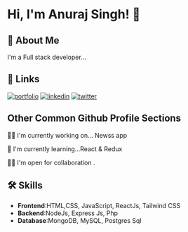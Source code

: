 
# Hi, I'm Anuraj Singh! 👋


## 🚀 About Me
I'm a Full stack developer...


## 🔗 Links
[![portfolio](https://img.shields.io/badge/my_portfolio-000?style=for-the-badge&logo=ko-fi&logoColor=white)](https://portfolio-dusky-three-59.vercel.app/)
[![linkedin](https://img.shields.io/badge/linkedin-0A66C2?style=for-the-badge&logo=linkedin&logoColor=white)](https://www.linkedin.com/in/anuraj-singh416)
[![twitter](https://img.shields.io/badge/twitter-1DA1F2?style=for-the-badge&logo=twitter&logoColor=white)](https://twitter.com/Anuraj_Singh416)


## Other Common Github Profile Sections
👩‍💻 I'm currently working on... Newss app

🧠 I'm currently learning...React & Redux

👯‍♀️ I'm open for collaboration .




## 🛠 Skills
- **Frontend**:HTML,CSS, JavaScript, ReactJs, Tailwind CSS 
- **Backend**:NodeJs, Express Js, Php
- **Database**:MongoDB, MySQL, Postgres Sql

